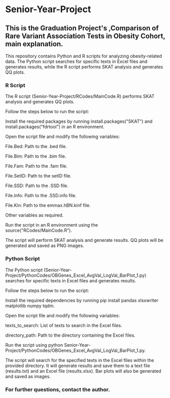 # Senior-Year-Project
## This is the Graduation Project's ,Comparison of Rare Variant Association Tests in Obesity Cohort, main explanation.

This repository contains Python and R scripts for analyzing obesity-related data. The Python script searches for specific texts in Excel files and generates results, while the R script performs SKAT analysis and generates QQ plots.

### R Script
The R script (Senior-Year-Project/RCodes/MainCode.R) performs SKAT analysis and generates QQ plots. 

Follow the steps below to run the script:

Install the required packages by running install.packages("SKAT") and install.packages("fdrtool") in an R environment.

Open the script file and modify the following variables:

File.Bed: Path to the .bed file.

File.Bim: Path to the .bim file.

File.Fam: Path to the .fam file.

File.SetID: Path to the setID file.

File.SSD: Path to the .SSD file.

File.Info: Path to the .SSD.info file.

File.Kin: Path to the emmax.hBN.kinf file.

Other variables as required.

Run the script in an R environment using the source("RCodes/MainCode.R").

The script will perform SKAT analysis and generate results. QQ plots will be generated and saved as PNG images.

### Python Script
The Python script (Senior-Year-Project/PythonCodes/OBGenes_Excel_AvgVal_LogVal_BarPlot_1.py) searches for specific texts in Excel files and generates results. 

Follow the steps below to run the script:

Install the required dependencies by running pip install pandas xlsxwriter matplotlib numpy tqdm.

Open the script file and modify the following variables:

texts_to_search: List of texts to search in the Excel files.

directory_path: Path to the directory containing the Excel files.

Run the script using python Senior-Year-Project/PythonCodes/OBGenes_Excel_AvgVal_LogVal_BarPlot_1.py.

The script will search for the specified texts in the Excel files within the provided directory. It will generate results and save them to a text file (results.txt) and an Excel file (results.xlsx). Bar plots will also be generated and saved as images.

### For further questions, contact the author.
